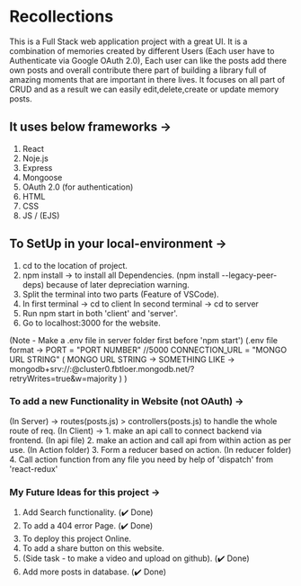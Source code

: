 # Recollections
This is a Full Stack web application project with a great UI. It is a combination of memories created by different Users (Each user have to Authenticate via Google OAuth 2.0), Each user can like the posts add there own posts and overall contribute there part of building a library full of amazing moments that are important in there lives. It focuses on all part of CRUD and as a result we can easily edit,delete,create or update memory posts.

## It uses below frameworks ->
1) React
2) Noje.js
3) Express
4) Mongoose
5) OAuth 2.0 (for authentication)
6) HTML
7) CSS
8) JS / (EJS)

## To SetUp in your local-environment ->
1) cd to the location of project.
2) npm install -> to install all Dependencies.
   (npm install --legacy-peer-deps) because of later depreciation warning.
3) Split the terminal into two parts (Feature of VSCode).
4) In first terminal -> cd to client
   In second terminal -> cd to server
5) Run npm start in both 'client' and 'server'.
6) Go to localhost:3000 for the website.

(Note - Make a .env file in server folder first before 'npm start')
(.env file format -> 
  PORT = "PORT NUMBER" //5000
  CONNECTION_URL = "MONGO URL STRING"
  ( MONGO URL STRING -> SOMETHING LIKE -> mongodb+srv://<USERNAME>:<PASSWORD>@cluster0.fbtloer.mongodb.net/?retryWrites=true&w=majority )
)

### To add a new Functionality in Website (not OAuth) ->
(In Server) -> routes(posts.js) > controllers(posts.js) to handle the whole route of req.
(In Client) -> 1. make an api call to connect backend via frontend. (In api file)
2. make an action and call api from within action as per use. (In Action folder)
3. Form a reducer based on action. (In reducer folder)
4. Call action function from any file you need by help of 'dispatch' from 'react-redux'

### My Future Ideas for this project ->
1) Add Search functionality. (✔️ Done)
2) To add a 404 error Page. (✔️ Done)
3) To deploy this project Online.
4) To add a share button on this website.
5) (Side task - to make a video and upload on github). (✔️ Done)
6) Add more posts in database. (✔️ Done)


